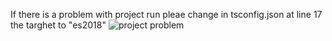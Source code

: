 If there is a problem with project run pleae change in tsconfig.json at line 17 the targhet to "es2018"
![project problem](https://user-images.githubusercontent.com/24955325/143774437-37aaf470-d6d7-4179-9d1b-16ea34c51665.PNG)
